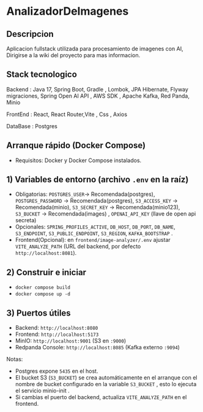 # AnalizadorDeImagenes
## Descripcion
Aplicacion fullstack utilizada para procesamiento de imagenes con AI, Dirigirse a la wiki del proyecto para mas informacion.
## Stack tecnologico
Backend : Java 17, Spring Boot, Gradle , Lombok, JPA Hibernate, Flyway migraciones, Spring Open AI API , AWS SDK , Apache Kafka, Red Panda, Minio

FrontEnd : React, React Router,Vite , Css , Axios

DataBase : Postgres


## Arranque rápido (Docker Compose)

- Requisitos: Docker y Docker Compose instalados.

## 1) Variables de entorno (archivo `.env` en la raíz)
- Obligatorias: `POSTGRES_USER`-> Recomendada(postgres), `POSTGRES_PASSWORD` -> Recomendada(postgres), `S3_ACCESS_KEY` -> Recomendada(minio), `S3_SECRET_KEY` -> Recomendada(minio123), `S3_BUCKET` -> Recomendada(images) ,
`OPENAI_API_KEY` (llave de open api secreta)
- Opcionales: `SPRING_PROFILES_ACTIVE`, `DB_HOST`, `DB_PORT`, `DB_NAME`, `S3_ENDPOINT`, `S3_PUBLIC_ENDPOINT`, `S3_REGION`, `KAFKA_BOOTSTRAP` .
- Frontend(Opcional): en `frontend/image-analyzer/.env` ajustar `VITE_ANALYZE_PATH` (URL del backend, por defecto `http://localhost:8081`).

## 2) Construir e iniciar
- `docker compose build`
- `docker compose up -d`

## 3) Puertos útiles
- Backend: `http://localhost:8080`
- Frontend: `http://localhost:5173`
- MinIO: `http://localhost:9001` (S3 en `:9000`)
- Redpanda Console: `http://localhost:8085` (Kafka externo `:9094`)

Notas:
- Postgres expone `5435` en el host.
- El bucket S3 (`S3_BUCKET`) se crea automáticamente en el arranque con el nombre de bucket configurado en la variable  `S3_BUCKET` , esto lo ejecuta el servicio minio-init .
- Si cambias el puerto del backend, actualiza `VITE_ANALYZE_PATH` en el frontend.
